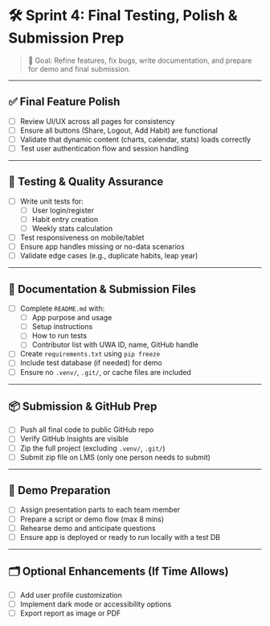 # 🛠️ Sprint 4: Final Testing, Polish & Submission Prep
> 🎯 Goal: Refine features, fix bugs, write documentation, and prepare for demo and final submission.

---

## ✅ Final Feature Polish

- [ ] Review UI/UX across all pages for consistency
- [ ] Ensure all buttons (Share, Logout, Add Habit) are functional
- [ ] Validate that dynamic content (charts, calendar, stats) loads correctly
- [ ] Test user authentication flow and session handling

---

## 🧪 Testing & Quality Assurance

- [ ] Write unit tests for:
    - [ ] User login/register
    - [ ] Habit entry creation
    - [ ] Weekly stats calculation
- [ ] Test responsiveness on mobile/tablet
- [ ] Ensure app handles missing or no-data scenarios
- [ ] Validate edge cases (e.g., duplicate habits, leap year)

---

## 📄 Documentation & Submission Files

- [ ] Complete `README.md` with:
    - [ ] App purpose and usage
    - [ ] Setup instructions
    - [ ] How to run tests
    - [ ] Contributor list with UWA ID, name, GitHub handle
- [ ] Create `requirements.txt` using `pip freeze`
- [ ] Include test database (if needed) for demo
- [ ] Ensure no `.venv/`, `.git/`, or cache files are included

---

## 📦 Submission & GitHub Prep

- [ ] Push all final code to public GitHub repo
- [ ] Verify GitHub Insights are visible
- [ ] Zip the full project (excluding `.venv/`, `.git/`)
- [ ] Submit zip file on LMS (only one person needs to submit)

---

## 🎤 Demo Preparation

- [ ] Assign presentation parts to each team member
- [ ] Prepare a script or demo flow (max 8 mins)
- [ ] Rehearse demo and anticipate questions
- [ ] Ensure app is deployed or ready to run locally with a test DB

---

## 🗂 Optional Enhancements (If Time Allows)

- [ ] Add user profile customization
- [ ] Implement dark mode or accessibility options
- [ ] Export report as image or PDF  